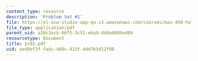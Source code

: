 ```yaml
---
content_type: resource
description: 'Problem Set #1'
file: https://ol-ocw-studio-app-qa.s3.amazonaws.com/courses/mas-450-holographic-imaging-spring-2003/aed9ef3ffadc489c413f4dd765d12f88_ps01.pdf
file_type: application/pdf
parent_uid: a28c3acb-66f5-3c51-e6a9-ddda6689e409
resourcetype: Document
title: ps01.pdf
uid: aed9ef3f-fadc-489c-413f-4dd765d12f88
---
```

